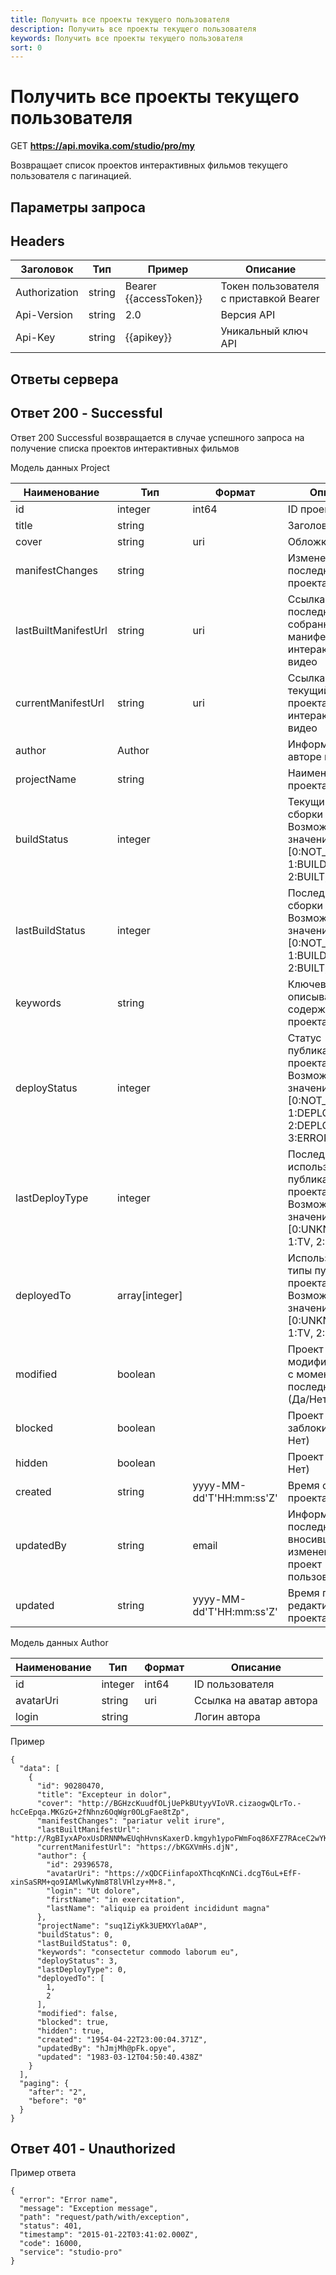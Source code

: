 ```yaml
---
title: Получить все проекты текущего пользователя
description: Получить все проекты текущего пользователя
keywords: Получить все проекты текущего пользователя
sort: 0
---
```

 
# Получить все проекты текущего пользователя

GET **https://api.movika.com/studio/pro/my**

Возвращает список проектов интерактивных фильмов текущего пользователя с пагинацией.


## Параметры запроса

## Headers

| Заголовок | Тип  | Пример | Описание |
|---|---|---|---|
| Authorization | string | Bearer {{accessToken}} | Токен пользователя с приставкой Bearer |
| Api-Version | string | 2.0 | Версия API | 
| Api-Key | string | {{apikey}} | Уникальный ключ API |


## Ответы сервера

## Ответ 200 - Successful

Ответ 200 Successful возвращается в случае успешного запроса на получение списка проектов интерактивных фильмов

Модель данных Project 

| Наименование | Тип | Формат | Описание |
|---|---|---|---|
| id | integer | int64| ID проекта |
| title | string| | Заголовок проекта |
| cover | string | uri| Обложка проекта |
| manifestChanges | string | | Изменения с последней сборки проекта |
| lastBuiltManifestUrl | string | uri | Ссылка на последний собранный манифест проекта интерактивного видео |
| currentManifestUrl | string | uri | Ссылка на текущий манифест проекта интерактивного видео |
| author | Author | | Информация об авторе проекта |
| projectName | string| | Наименование проекта |
| buildStatus | integer | | Текущий статус сборки проекта. Возможные значения: [0:NOT_BUILT, 1:BUILDING, 2:BUILT, 3:ERROR] |
| lastBuildStatus | integer | | Последний статус сборки проекта. Возможные значения: [0:NOT_BUILT, 1:BUILDING, 2:BUILT, 3:ERROR] |
| keywords | string| | Ключевые слова, описывающие содержание проекта |
| deployStatus | integer| | Статус публикации проекта. Возможные значения: [0:NOT_DEPLOYED, 1:DEPLOYING, 2:DEPLOYED, 3:ERROR] |
| lastDeployType | integer| | Последний используемый тип публикации проекта. Возможные значения: [0:UNKNOWN, 1:TV, 2:URL] |
| deployedTo | array[integer]| | Используемые типы публикации проекта. Возможные значения: [0:UNKNOWN, 1:TV, 2:URL] |
| modified | boolean | | Проект модифицировался с момента последней сборки (Да/Нет) |
| blocked | boolean | | Проект заблокирован (Да/Нет) |
| hidden | boolean | | Проект скрыт (Да/Нет) |
| created | string | yyyy-MM-dd'T'HH:mm:ss'Z' | Время создания проекта |
| updatedBy | string | email | Информация о последнем вносившем изменения в проект пользователе |
| updated | string | yyyy-MM-dd'T'HH:mm:ss'Z'| Время последнего редактирования проекта |

Модель данных Author

| Наименование | Тип | Формат | Описание |
|---|---|---|---|
| id | integer | int64 | ID пользователя |
| avatarUri | string | uri | Ссылка на аватар автора |
| login | string || Логин автора |

Пример

```
{
  "data": [
    {
      "id": 90280470,
      "title": "Excepteur in dolor",
      "cover": "http://BGHzcKuudfOLjUePkBUtyyVIoVR.cizaogwQLrTo.-hcCeEpqa.MKGzG+2fNhnz6OqWgr0OLgFae8tZp",
      "manifestChanges": "pariatur velit irure",
      "lastBuiltManifestUrl": "http://RgBIyxAPoxUsDRNNMwEUqhHvnsKaxerD.kmgyh1ypoFWmFoq86XFZ7RAceC2wYKBDYv+fjVZVEXYL61spd6NTPSrPh4",
      "currentManifestUrl": "https://bKGXVmHs.djN",
      "author": {
        "id": 29396578,
        "avatarUri": "https://xQDCFiinfapoXThcqKnNCi.dcgT6uL+EfF-xinSaSRM+qo9IAMlwKyNm8T8lVHlzy+M+8.",
        "login": "Ut dolore",
        "firstName": "in exercitation",
        "lastName": "aliquip ea proident incididunt magna"
      },
      "projectName": "suq1ZiyKk3UEMXYla0AP",
      "buildStatus": 0,
      "lastBuildStatus": 0,
      "keywords": "consectetur commodo laborum eu",
      "deployStatus": 3,
      "lastDeployType": 0,
      "deployedTo": [
        1,
        2
      ],
      "modified": false,
      "blocked": true,
      "hidden": true,
      "created": "1954-04-22T23:00:04.371Z",
      "updatedBy": "hJmjMh@pFk.opye",
      "updated": "1983-03-12T04:50:40.438Z"
    }
  ],
  "paging": {
    "after": "2",
    "before": "0"
  }
}
```


## Ответ 401 - Unauthorized

Пример ответа

```
{
  "error": "Error name",
  "message": "Exception message",
  "path": "request/path/with/exception",
  "status": 401,
  "timestamp": "2015-01-22T03:41:02.000Z",
  "code": 16000,
  "service": "studio-pro"
}
```
